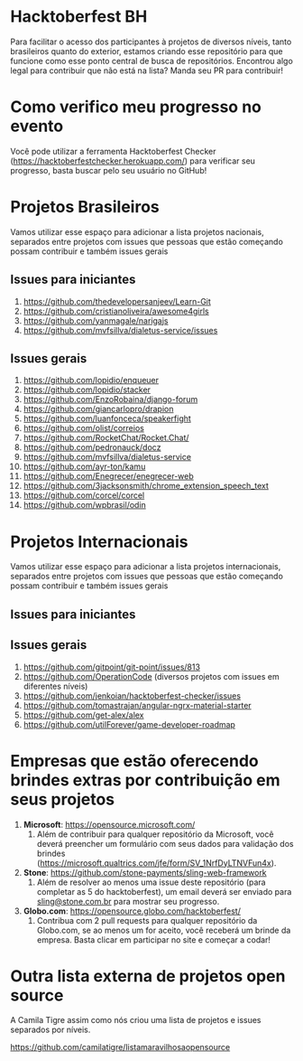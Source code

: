 # Hacktoberfest BH
Para facilitar o acesso dos participantes à projetos de diversos níveis, tanto brasileiros quanto do exterior, estamos criando esse repositório para que funcione como esse ponto central de busca de repositórios. Encontrou algo legal para contribuir que não está na lista? Manda seu PR para contribuir!

# Como verifico meu progresso no evento

Você pode utilizar a ferramenta Hacktoberfest Checker (https://hacktoberfestchecker.herokuapp.com/) para verificar seu progresso, basta buscar pelo seu usuário no GitHub!

# Projetos Brasileiros

Vamos utilizar esse espaço para adicionar a lista projetos nacionais, separados entre projetos com issues que pessoas que estão começando possam contribuir e também issues gerais

## Issues para iniciantes

1. https://github.com/thedevelopersanjeev/Learn-Git
2. https://github.com/cristianoliveira/awesome4girls
3. https://github.com/yanmagale/narigajs
4. https://github.com/mvfsillva/dialetus-service/issues

## Issues gerais
1. https://github.com/lopidio/enqueuer
2. https://github.com/lopidio/stacker
3. https://github.com/EnzoRobaina/django-forum
4. https://github.com/giancarlopro/drapion
5. https://github.com/luanfonceca/speakerfight
6. https://github.com/olist/correios
7. https://github.com/RocketChat/Rocket.Chat/
8. https://github.com/pedronauck/docz
9. https://github.com/mvfsillva/dialetus-service
10. https://github.com/ayr-ton/kamu
11. https://github.com/Enegrecer/enegrecer-web
12. https://github.com/3jacksonsmith/chrome_extension_speech_text
13. https://github.com/corcel/corcel
14. https://github.com/wpbrasil/odin

# Projetos Internacionais

Vamos utilizar esse espaço para adicionar a lista projetos internacionais, separados entre projetos com issues que pessoas que estão começando possam contribuir e também issues gerais

## Issues para iniciantes

## Issues gerais

1. https://github.com/gitpoint/git-point/issues/813
2. https://github.com/OperationCode (diversos projetos com issues em diferentes níveis)
3. https://github.com/jenkoian/hacktoberfest-checker/issues
4. https://github.com/tomastrajan/angular-ngrx-material-starter
5. https://github.com/get-alex/alex
6. https://github.com/utilForever/game-developer-roadmap

# Empresas que estão oferecendo brindes extras por contribuição em seus projetos

1. **Microsoft**: https://opensource.microsoft.com/
    1. Além de contribuir para qualquer repositório da Microsoft, você deverá preencher um formulário com seus dados para validação dos brindes (https://microsoft.qualtrics.com/jfe/form/SV_1NrfDyLTNVFun4x).
2. **Stone**: https://github.com/stone-payments/sling-web-framework
    1. Além de resolver ao menos uma issue deste repositório (para completar as 5 do hacktoberfest), um email deverá ser enviado para sling@stone.com.br para mostrar seu progresso.
3. **Globo.com**: https://opensource.globo.com/hacktoberfest/
    1. Contribua com 2 pull requests para qualquer repositório da Globo.com, se ao menos um for aceito, você receberá um brinde da empresa. Basta clicar em participar no site e começar a codar!

# Outra lista externa de projetos open source

A Camila Tigre assim como nós criou uma lista de projetos e issues separados por níveis.

https://github.com/camilatigre/listamaravilhosaopensource